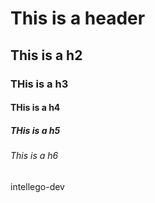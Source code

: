 # This is a header

## This is a h2

### THis is a h3

#### THis is a h4

##### THis is a h5

###### This is a h6

intellego-dev
